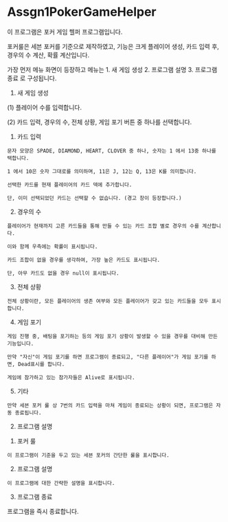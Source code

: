 # Assgn1PokerGameHelper

이 프로그램은 포커 게임 헬퍼 프로그램입니다.

포커룰은 세븐 포커를 기준으로 제작하였고, 기능은 크게 플레이어 생성, 카드 입력 후, 경우의 수 계산, 확률 계산입니다.

가장 먼저 메뉴 화면이 등장하고 메뉴는 1. 새 게임 생성 2. 프로그램 설명 3. 프로그램 종료 로 구성됩니다.

1. 새 게임 생성

(1) 플레이어 수를 입력합니다.

(2) 카드 입력, 경우의 수, 전체 상황, 게임 포기 버튼 중 하나를 선택합니다.

  1) 카드 입력
  
    문자 모양은 SPADE, DIAMOND, HEART, CLOVER 중 하나, 숫자는 1 에서 13중 하나를 택합니다.
    
    1 에서 10은 숫자 그대로를 의미하며, 11은 J, 12는 Q, 13은 K를 의미합니다.
    
    선택한 카드를 현재 플레이어의 카드 덱에 추가합니다.
    
    단, 이미 선택되었던 카드는 선택할 수 없습니다. (경고 창이 등장합니다.)
    
  2) 경우의 수
  
    플레이어가 현재까지 고른 카드들을 통해 만들 수 있는 카드 조합 별로 경우의 수를 계산합니다.
    
    이와 함께 우측에는 확률이 표시됩니다.
    
    카드 조합이 없을 경우를 생각하여, 가장 높은 카드도 표시됩니다.
    
    단, 아무 카드도 없을 경우 null이 표시됩니다.
    
  3) 전체 상황
  
    전체 상황이란, 모든 플레이어의 생존 여부와 모든 플레이어가 갖고 있는 카드들을 모두 표시합니다.
    
  4) 게임 포기
  
    게임 진행 중, 배팅을 포기하는 등의 게임 포기 상황이 발생할 수 있을 경우를 대비해 만든 기능입니다.
    
    만약 "자신"이 게임 포기를 하면 프로그램이 종료되고, "다른 플레이어"가 게임 포기를 하면, Dead표시를 합니다.
    
    게임에 참가하고 있는 참가자들은 Alive로 표시됩니다.
    
  5) 기타
  
    만약 세븐 포커 룰 상 7번의 카드 입력을 마쳐 게임이 종료되는 상황이 되면, 프로그램은 자동 종료됩니다.
    
2. 프로그램 설명

  1) 포커 룰
  
    이 프로그램이 기준을 두고 있는 세븐 포커의 간단한 룰을 표시합니다.
    
  2) 프로그램 설명
  
    이 프로그램에 대한 간략한 설명을 표시합니다.
    
3. 프로그램 종료

  프로그램을 즉시 종료합니다.
